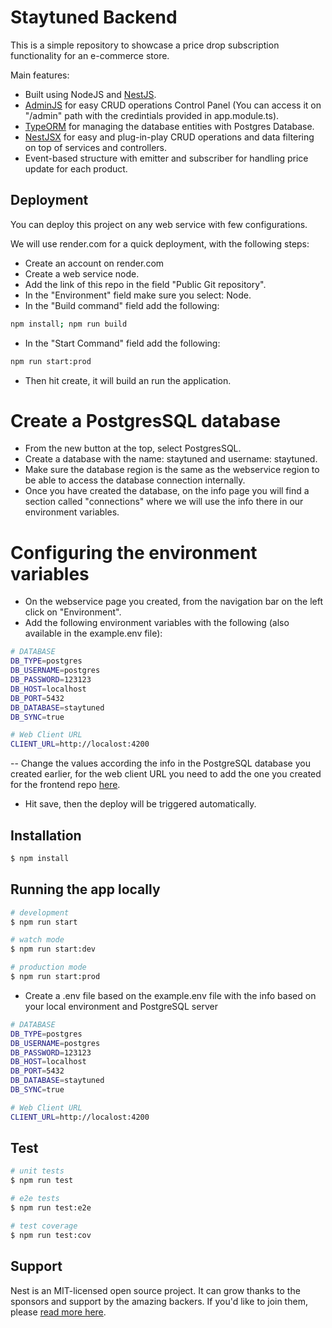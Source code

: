 # Staytuned Backend

This is a simple repository to showcase a price drop subscription functionality for an e-commerce store.

Main features:
- Built using NodeJS and [NestJS](https://github.com/nestjs/nest).
- [AdminJS](https://github.com/SoftwareBrothers/adminjs) for easy CRUD operations Control Panel (You can access it on "/admin" path with the credintials provided in app.module.ts).
- [TypeORM](https://typeorm.io) for managing the database entities with Postgres Database.
- [NestJSX](https://github.com/nestjsx/crud) for easy and plug-in-play CRUD operations and data filtering on top of services and controllers.
- Event-based structure with emitter and subscriber for handling price update for each product.

## Deployment
You can deploy this project on any web service with few configurations.

We will use render.com for a quick deployment, with the following steps:
- Create an account on render.com
- Create a web service node.
- Add the link of this repo in the field "Public Git repository".
- In the "Environment" field make sure you select: Node.
- In the "Build command" field add the following:
```sh
npm install; npm run build
```
- In the "Start Command" field add the following: 
```sh
npm run start:prod
```
- Then hit create, it will build an run the application.

# Create a PostgresSQL database
- From the new button at the top, select PostgresSQL.
- Create a database with the name: staytuned and username: staytuned.
- Make sure the database region is the same as the webservice region to be able to access the database connection internally.
- Once you have created the database, on the info page you will find a section called "connections" where we will use the info there in our environment variables.

# Configuring the environment variables
- On the webservice page you created, from the navigation bar on the left click on "Environment".
- Add the following environment variables with the following (also available in the example.env file):
```bash
# DATABASE
DB_TYPE=postgres
DB_USERNAME=postgres
DB_PASSWORD=123123
DB_HOST=localhost
DB_PORT=5432
DB_DATABASE=staytuned
DB_SYNC=true

# Web Client URL
CLIENT_URL=http://localost:4200
```
-- Change the values according the info in the PostgreSQL database you created earlier, for the web client URL you need to add the one you created for the frontend repo [here](https://github.com/montaserRahmani/staytuned-frontend).
- Hit save, then the deploy will be triggered automatically.


## Installation

```bash
$ npm install
```

## Running the app locally

```bash
# development
$ npm run start

# watch mode
$ npm run start:dev

# production mode
$ npm run start:prod
```

- Create a .env file based on the example.env file with the info based on your local environment and PostgreSQL server
```bash
# DATABASE
DB_TYPE=postgres
DB_USERNAME=postgres
DB_PASSWORD=123123
DB_HOST=localhost
DB_PORT=5432
DB_DATABASE=staytuned
DB_SYNC=true

# Web Client URL
CLIENT_URL=http://localost:4200
```

## Test

```bash
# unit tests
$ npm run test

# e2e tests
$ npm run test:e2e

# test coverage
$ npm run test:cov
```

## Support

Nest is an MIT-licensed open source project. It can grow thanks to the sponsors and support by the amazing backers. If you'd like to join them, please [read more here](https://docs.nestjs.com/support).
